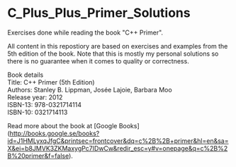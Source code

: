 C_Plus_Plus_Primer_Solutions
============================

Exercises done while reading the book "C++ Primer".  

All content in this repostiory are based on exercises and examples from the 5th edition of the book. Note that this is mostly my personal solutions so there is no guarantee when it comes to quality or correctness.  

Book details  
Title: C++ Primer (5th Edition)  
Authors: Stanley B. Lippman, Josée Lajoie, Barbara Moo  
Release year: 2012  
ISBN-13: 978-0321714114  
ISBN-10: 0321714113   

Read more about the book at [Google Books] (http://books.google.se/books?id=J1HMLyxqJfgC&printsec=frontcover&dq=c%2B%2B+primer&hl=en&sa=X&ei=b8JMVK3ZKMaxygPc7IDwCw&redir_esc=y#v=onepage&q=c%2B%2B%20primer&f=false).
